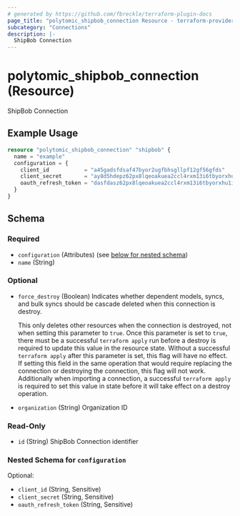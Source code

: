 ```yaml
---
# generated by https://github.com/fbreckle/terraform-plugin-docs
page_title: "polytomic_shipbob_connection Resource - terraform-provider-polytomic"
subcategory: "Connections"
description: |-
  ShipBob Connection
---
```


# polytomic_shipbob_connection (Resource)

ShipBob Connection

## Example Usage

```terraform
resource "polytomic_shipbob_connection" "shipbob" {
  name = "example"
  configuration = {
    client_id           = "a45gadsfdsaf47byor2ugfbhsgllpf12gf56gfds"
    client_secret       = "ay8d5hdepz62px8lqeoakuea2ccl4rxm13i6tbyorxhu1i20kc8ruvksmzxq"
    oauth_refresh_token = "dasfdasz62px8lqeoakuea2ccl4rxm13i6tbyorxhu1i20kc8ruvksmzxq"
  }
}
```

<!-- schema generated by tfplugindocs -->
## Schema

### Required

- `configuration` (Attributes) (see [below for nested schema](#nestedatt--configuration))
- `name` (String)

### Optional

- `force_destroy` (Boolean) Indicates whether dependent models, syncs, and bulk syncs should be cascade
deleted when this connection is destroy.

  This only deletes other resources when the connection is destroyed, not when
setting this parameter to `true`. Once this parameter is set to `true`, there
must be a successful `terraform apply` run before a destroy is required to
update this value in the resource state. Without a successful `terraform apply`
after this parameter is set, this flag will have no effect. If setting this
field in the same operation that would require replacing the connection or
destroying the connection, this flag will not work. Additionally when importing
a connection, a successful `terraform apply` is required to set this value in
state before it will take effect on a destroy operation.
- `organization` (String) Organization ID

### Read-Only

- `id` (String) ShipBob Connection identifier

<a id="nestedatt--configuration"></a>
### Nested Schema for `configuration`

Optional:

- `client_id` (String, Sensitive)
- `client_secret` (String, Sensitive)
- `oauth_refresh_token` (String, Sensitive)


